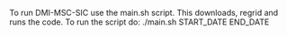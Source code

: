 To run DMI-MSC-SIC use the main.sh script. This downloads, regrid and runs the code.
To run the script do:
./main.sh START_DATE END_DATE
